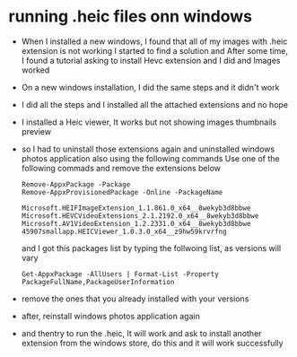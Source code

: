 # running .heic files onn windows
- When I installed a new windows, I found that all of my images with .heic extension is not working
I started to find a solution
and After some time, I found a tutorial asking to install Hevc extension and I did and Images worked
- On a new windows installation, I did the same steps and it didn't work
- I did all the steps and I installed all the attached extensions and no hope
- I installed a Heic viewer, It works but not showing images thumbnails preview
- so I had to uninstall those extensions again and uninstalled windows photos application also using the following commands
  Use one of the following commads and remove the extensions below
  ```
  Remove-AppxPackage -Package
  Remove-AppxProvisionedPackage -Online -PackageName
  ```

  ```
  Microsoft.HEIFImageExtension_1.1.861.0_x64__8wekyb3d8bbwe
  Microsoft.HEVCVideoExtensions_2.1.2192.0_x64__8wekyb3d8bbwe
  Microsoft.AV1VideoExtension_1.2.2331.0_x64__8wekyb3d8bbwe
  45907smallapp.HEICViewer_1.0.3.0_x64__z9hw59krvrfng
  ```

  and I got this packages list by typing the follwoing list, as versions will vary
  ```
  Get-AppxPackage -AllUsers | Format-List -Property PackageFullName,PackageUserInformation
  ```

-  remove the ones that you already installed with your versions
-  after, reinstall windows photos application again
-  and thentry to run the .heic, It will work and ask to install another extension from the windows store, do this and it will work successfully

  
